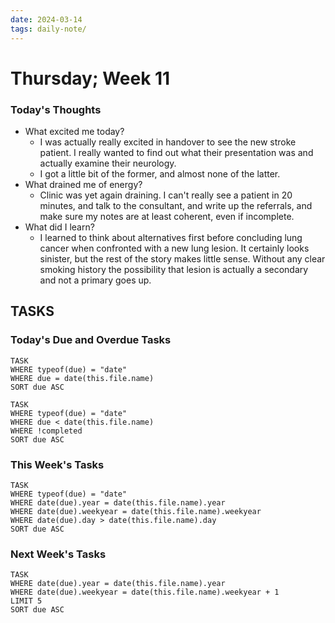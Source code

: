 ```yaml
---
date: 2024-03-14
tags: daily-note/
---
```


#  Thursday; Week  11



### Today's Thoughts

- What excited me today?
	- I was actually really excited in handover to see the new stroke patient. I really wanted to find out what their presentation was and actually examine their neurology. 
	- I got a little bit of the former, and almost none of the latter. 
- What drained me of energy?
	- Clinic was yet again draining. I can't really see a patient in 20 minutes, and talk to the consultant, and write up the referrals, and make sure my notes are at least coherent, even if incomplete. 
- What did I learn?
	- I learned to think about alternatives first before concluding lung cancer when confronted with a new lung lesion. It certainly looks sinister, but the rest of the story makes little sense. Without any clear smoking history the possibility that lesion is actually a secondary and not a primary goes up. 


## TASKS



### Today's Due and Overdue Tasks
```dataview
TASK 
WHERE typeof(due) = "date"
WHERE due = date(this.file.name)
SORT due ASC
```
```dataview
TASK 
WHERE typeof(due) = "date"
WHERE due < date(this.file.name)
WHERE !completed
SORT due ASC
```

### This Week's Tasks
```dataview
TASK 
WHERE typeof(due) = "date"
WHERE date(due).year = date(this.file.name).year
WHERE date(due).weekyear = date(this.file.name).weekyear
WHERE date(due).day > date(this.file.name).day
SORT due ASC
```

### Next Week's Tasks
```dataview
TASK 
WHERE date(due).year = date(this.file.name).year
WHERE date(due).weekyear = date(this.file.name).weekyear + 1
LIMIT 5
SORT due ASC
```